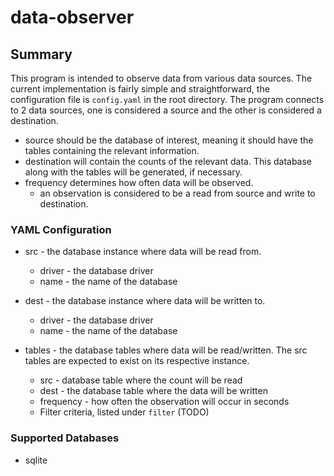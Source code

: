 # data-observer

## Summary
This program is intended to observe data from various data sources.
The current implementation is fairly simple and straightforward, the configuration file is `config.yaml` in the root directory.
The program connects to 2 data sources, one is considered a source and the other is considered a destination.
- source should be the database of interest, meaning it should have the tables containing the relevant information.
- destination will contain the counts of the relevant data. This database along with the tables will be generated, if necessary.
- frequency determines how often data will be observed.
	- an observation is considered to be a read from source and write to destination.

### YAML Configuration
- src - the database instance where data will be read from.
	- driver - the database driver
	- name - the name of the database
- dest - the database instance where data will be written to.
	- driver - the database driver
	- name - the name of the database

- tables - the database tables where data will be read/written. The src tables are expected to exist on its respective instance.
	- src -  database table where the count will be read 
	- dest - the database table where the data will be written
	- frequency - how often the observation will occur in seconds
	- Filter criteria, listed under `filter` (TODO)

### Supported Databases
- sqlite